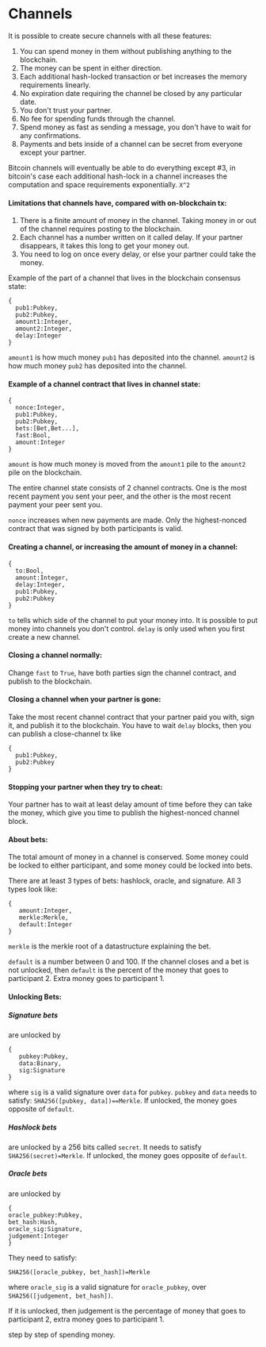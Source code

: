 # Channels

It is possible to create secure channels with all these features:

1. You can spend money in them without publishing anything to the blockchain.
2. The money can be spent in either direction.
3. Each additional hash-locked transaction or bet increases the memory requirements linearly.
4. No expiration date requiring the channel be closed by any particular date.
5. You don't trust your partner.
6. No fee for spending funds through the channel.
7. Spend money as fast as sending a message, you don't have to wait for any confirmations.
8. Payments and bets inside of a channel can be secret from everyone except your partner.

Bitcoin channels will eventually be able to do everything except #3, in bitcoin's case each additional hash-lock in a channel increases the computation and space requirements exponentially. `X^2`

#### Limitations that channels have, compared with on-blockchain tx:

1. There is a finite amount of money in the channel. Taking money in or out of the channel requires posting to the blockchain.
2. Each channel has a number written on it called delay. If your partner disappears, it takes this long to get your money out. 
3. You need to log on once every delay, or else your partner could take the money. 

Example of the part of a channel that lives in the blockchain consensus state:

```
{
  pub1:Pubkey,
  pub2:Pubkey,
  amount1:Integer,
  amount2:Integer,
  delay:Integer
}
```

`amount1` is how much money `pub1` has deposited into the channel. `amount2` is how much money `pub2` has deposited into the channel.

#### Example of a channel contract that lives in channel state:

```
{
  nonce:Integer,
  pub1:Pubkey,
  pub2:Pubkey,
  bets:[Bet,Bet...],
  fast:Bool,
  amount:Integer
}
```

`amount` is how much money is moved from the `amount1` pile to the `amount2` pile on the blockchain. 

The entire channel state consists of 2 channel contracts. One is the most recent payment you sent your peer, and the other is the most recent payment your peer sent you.

`nonce` increases when new payments are made. Only the highest-nonced contract that was signed by both participants is valid.

#### Creating a channel, or increasing the amount of money in a channel:

```
{ 
  to:Bool,
  amount:Integer,
  delay:Integer,
  pub1:Pubkey,
  pub2:Pubkey
}
```
`to` tells which side of the channel to put your money into. It is possible to put money into channels you don't control. `delay` is only used when you first create a new channel. 

#### Closing a channel normally:
Change `fast` to `True`, have both parties sign the channel contract, and publish to the blockchain.

#### Closing a channel when your partner is gone:
Take the most recent channel contract that your partner paid you with, sign it, and publish it to the blockchain. You have to wait `delay` blocks, then you can publish a close-channel tx like

```
{
  pub1:Pubkey,
  pub2:Pubkey
}
```

#### Stopping your partner when they try to cheat:
Your partner has to wait at least delay amount of time before they can take the money, which give you time to publish the highest-nonced channel block.

#### About bets:
The total amount of money in a channel is conserved. Some money could be locked to either participant, and some money could be locked into bets.

There are at least 3 types of bets: hashlock, oracle, and signature. All 3 types look like:

```
{
   amount:Integer,
   merkle:Merkle,
   default:Integer
}
```

`merkle` is the merkle root of a datastructure explaining the bet.

`default` is a number between 0 and 100. If the channel closes and a bet is not unlocked, then `default` is the percent of the money that goes to participant 2. Extra money goes to participant 1.

#### Unlocking Bets:

##### Signature bets
are unlocked by 
```
{
   pubkey:Pubkey, 
   data:Binary, 
   sig:Signature          
}
``` 
where `sig` is a valid signature over `data` for `pubkey`.
`pubkey` and `data` needs to satisfy: `SHA256([pubkey, data])==Merkle`.
If unlocked, the money goes opposite of `default`.

##### Hashlock bets
are unlocked by a 256 bits called `secret`. It needs to satisfy `SHA256(secret)=Merkle`. If unlocked, the money goes opposite of `default`.

##### Oracle bets
are unlocked by 
```
{
oracle_pubkey:Pubkey,
bet_hash:Hash,
oracle_sig:Signature,
judgement:Integer
}
``` 
They need to satisfy:
```
SHA256([oracle_pubkey, bet_hash])=Merkle
```
where `oracle_sig` is a valid signature for `oracle_pubkey`, over `SHA256([judgement, bet_hash])`. 

If it is unlocked, then judgement is the percentage of money that goes to participant 2, extra money goes to participant 1.

step by step of spending money.
